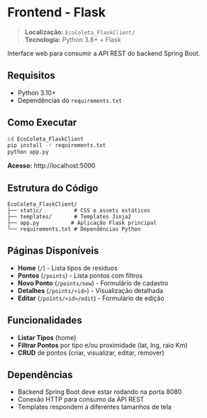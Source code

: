 # Frontend - Flask

> **Localização:** `EcoColeta_FlaskClient/`  
> **Tecnologia:** Python 3.8+ + Flask

Interface web para consumir a API REST do backend Spring Boot.

## Requisitos
- Python 3.10+
- Dependências do `requirements.txt`

## Como Executar

```bash
cd EcoColeta_FlaskClient
pip install -r requirements.txt
python app.py
```

**Acesso:** http://localhost:5000

## Estrutura do Código

```
EcoColeta_FlaskClient/
├── static/          # CSS e assets estáticos
├── templates/       # Templates Jinja2
├── app.py          # Aplicação Flask principal
└── requirements.txt # Dependências Python
```

## Páginas Disponíveis

- **Home** (`/`) - Lista tipos de resíduos
- **Pontos** (`/points`) - Lista pontos com filtros
- **Novo Ponto** (`/points/new`) - Formulário de cadastro
- **Detalhes** (`/points/<id>`) - Visualização detalhada
- **Editar** (`/points/<id>/edit`) - Formulário de edição

## Funcionalidades
- **Listar Tipos** (home)
- **Filtrar Pontos** por tipo e/ou proximidade (lat, lng, raio Km)
- **CRUD** de pontos (criar, visualizar, editar, remover)

## Dependências

- Backend Spring Boot deve estar rodando na porta 8080
- Conexão HTTP para consumo da API REST
- Templates respondem a diferentes tamanhos de tela

